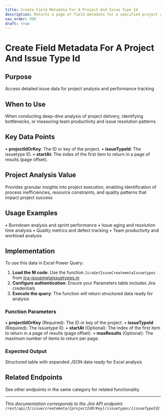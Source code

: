 ```yaml
---
title: Create Field Metadata For A Project And Issue Type Id
description: Returns a page of field metadata for a specified project and issuetype id. Use the information to populate the requests in [ Create issue](#api-rest-a...
nav_order: 999
draft: true
---
```


# Create Field Metadata For A Project And Issue Type Id

## Purpose
Access detailed issue data for project analysis and performance tracking

## When to Use
When conducting deep-dive analysis of project delivery, identifying bottlenecks, or measuring team productivity and issue resolution patterns

## Key Data Points
• **projectIdOrKey**: The ID or key of the project.
• **issueTypeId**: The issuetype ID.
• **startAt**: The index of the first item to return in a page of results (page offset).

## Project Analysis Value
Provides granular insights into project execution, enabling identification of process inefficiencies, resource constraints, and quality patterns that impact project success

## Usage Examples
• Burndown analysis and sprint performance
• Issue aging and resolution time analysis
• Quality metrics and defect tracking
• Team productivity and workload analysis

## Implementation
To use this data in Excel Power Query:

1. **Load the M code**: Use the function `JiraGetIssueCreatemetaIssuetypes` from [jira-issuemetaissuetypes.m](../assets/jira-issuemetaissuetypes.m)
2. **Configure authentication**: Ensure your Parameters table includes Jira credentials
3. **Execute the query**: The function will return structured data ready for analysis

### Function Parameters
• **projectIdOrKey** (Required): The ID or key of the project.
• **issueTypeId** (Required): The issuetype ID.
• **startAt** (Optional): The index of the first item to return in a page of results (page offset).
• **maxResults** (Optional): The maximum number of items to return per page.

### Expected Output
Structured table with expanded JSON data ready for Excel analysis

## Related Endpoints
See other endpoints in the same category for related functionality

---
*This documentation corresponds to the Jira API endpoint: `/rest/api/3/issue/createmeta/{projectIdOrKey}/issuetypes/{issueTypeId}`*
